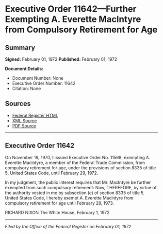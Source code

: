 # Executive Order 11642—Further Exempting A. Everette MacIntyre from Compulsory Retirement for Age

## Summary

**Signed:** February 01, 1972
**Published:** February 01, 1972

**Document Details:**
- Document Number: None
- Executive Order Number: 11642
- Citation: None

## Sources
- [Federal Register HTML](https://www.presidency.ucsb.edu/documents/executive-order-11642-further-exempting-everette-macintyre-from-compulsory-retirement-for)
- [XML Source](None)
- [PDF Source](None)

---

## Executive Order 11642

On November 16, 1970, I issued Executive Order No. 11568, exempting A. Everette Maclntyre, a member of the Federal Trade Commission, from compulsory retirement for age, under the provisions of section 8335 of title 5, United States Code, until February 29, 1972.

In my judgment, the public interest requires that Mr. Maclntyre be further exempted from such compulsory retirement:
Now, THEREFORE, by virtue of the authority vested in me by subsection (c) of section 8335 of title 5, United States Code, I hereby exempt A. Everette Maclntyre from compulsory retirement for age until February 28, 1973.

RICHARD NIXON
The White House,
February 1, 1972

---

*Filed by the Office of the Federal Register on February 01, 1972*
